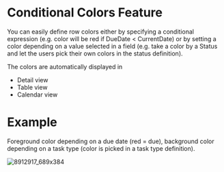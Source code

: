 # Conditional Colors Feature

You can easily define row colors either by specifying a conditional expression (e.g. color will be red if DueDate \< CurrentDate) or by setting a color depending on a value selected in a field (e.g. take a color by a Status and let the users pick their own colors in the status definition).

The colors are automatically displayed in

-   Detail view
-   Table view
-   Calendar view

# Example

Foreground color depending on a due date (red = due), background color depending on a task type (color is picked in a task type definition).

![8912917_689x384](upload://2FecVg5x6HX5j1VyEIlyHwlcLg1.png)
